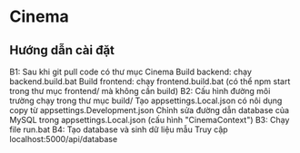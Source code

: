 # Cinema

## Hướng dẫn cài đặt
B1: Sau khi git pull code có thư mục Cinema
  Build backend: chạy backend.build.bat
  Build frontend: chạy frontend.build.bat (có thể npm start trong thư mục frontend/ mà không cần build)
B2: Cấu hình đường môi trường chạy trong thư mục build/
  Tạo appsettings.Local.json có nôi dụng copy từ appsettings.Development.json
  Chỉnh sửa đường dẫn database của MySQL trong appsettings.Local.json (cấu hình "CinemaContext")
B3: Chạy file run.bat
B4: Tạo database và sinh dữ liệu mẫu
  Truy cập localhost:5000/api/database
